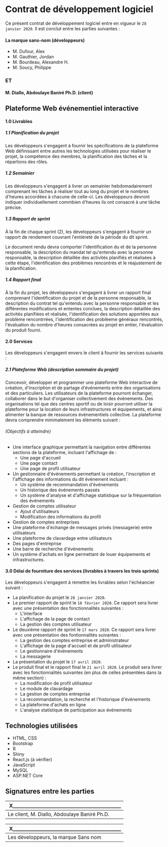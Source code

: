 # Contrat de développement logiciel

Ce présent contrat de développement logiciel entre en vigueur le `28 janvier 2020`.
Il est conclut entre les parties suivantes :

#### La marque sans-nom (développeurs)

- M. Dufour, Alex
- M. Gauthier, Jordan
- M. Bourdeau, Alexandre H.
- M. Soucy, Philippe

### ET

#### M. Diallo, Abdoulaye Baniré Ph.D. (client)

## Plateforme Web événementiel interactive

#### 1.0 Livrables

##### 1.1 Planification du projet

Les développeurs s'engagent à fournir les spécifications de la plateforme Web définissant entre autres les technologies utilisées pour réaliser le projet, la compétence des membres, la planification des tâches et la répartions des rôles.

##### 1.2 Semainier

Les développeurs s'engagent à livrer un semainier hebdomadairement comprenant les tâches à réaliser tout au long du projet et le nombres d'heures accordées à chacune de celle-ci. Les développeurs devront indiquer individuellement commbien d'heures ils ont consacré à une tâche précise.

##### 1.3 Rapport de sprint

À la fin de chaque sprint (2), les développeurs s'engagent à fournir un rapport de rendement couvrant l'entièreté de la période du dit sprint.

Le document rendu devra comporter l'identification du et de la personne responsable, la description du mandat tel qu'entendu avec la personne responsable, la description détaillée des activités planifiés et réalisées à cette étape, l'identification des problèmes rencontrés et le réajustement de la planification.

##### 1.4 Rapport final

À la fin du projet, les développeurs s'engagent à livrer un rapport final comprenant l'identification du projet et de la personne responsable, la description du contrat tel qu'entendu avec la personne responsable et les différentes modifications et ententes conclues, la description détaillée des activités planifiées et réalisée, l'identification des solutions apportées aux problème rencontrrées, l'identification des problèeme généraux rencontrés, l'évaluation du nombre d'heures consacrées au projet en entier, l'évaluation du produit fourni.

#### 2.0 Services

Les développeurs s'engagent envers le client à fournir les services suivants :

##### 2.1 Plateforme Web (description sommaire du projet)

Concevoir, développer et programmer une plateforme Web interactive de création, d'inscription et de partage d'événements entre des organisations et des particuliers. Les utilisateurs de la plateforme pourront échanger, collaborer dans le but d'organiser collectivement des événements. Des organisations tel que des centres sportif ou de loisir pourront utiliser la plateforme pour la location de leurs infrastructures et équipements, et ainsi alimenter la banque de ressources événementiels collective. La plateforme devra comprendre minimalement les éléments suivant :

###### (Objectifs à atteindre)

- Une interface graphique permettant la navigation entre différentes sections de la plateforme, incluant l'affichage de :
  - Une page d'accueil
  - Une page contact
  - Une page de profil utilisateur
- Un gestionnaire d'événements permettant la création, l'inscription et l'affichage des informations du dit événement incluant :
  - Un système de recommandation d'événements
  - Un historique des événements passés
  - Un système d'analyse et d'affichage statistique sur la fréquentation des événements
- Gestion de comptes utilisateur
  - Ajout d'utilisateurs
  - Modification des informations du profil
- Gestion de comptes entreprises
- Une plateforme d'échange de messages privés (messagerie) entre utilisateurs
- Une plateforme de clavardage entre utilisateurs
- Des pages d'entreprise
- Une barre de recherche d'événements
- Un système d'achats en ligne permettant de louer équipements et infrastructures.

#### 3.0 Délai de fourniture des services (livrables à travers les trois sprints)

Les développeurs s'engagent à remettre les livrables selon l'échéancier suivant :

- La planification du projet le `28 janvier 2020`.
- Le premier rapport de sprint le `18 février 2020`. Ce rapport sera livrer avec une présentation des fonctionnalités suivantes :
  - L'interface
  - L'affichage de la page de contact
  - La gestion des comptes utilisateur
- Le deuxième rapport de sprint le `17 mars 2020`. Ce rapport sera livrer avec une présentation des fontionnalités suivantes :
  - La gestion des comptes entreprise et administrateur
  - L'affichage de la page d'accueil et de profil utilisateur
  - Le gestionnaire d'événements
  - La messagerie
- La présentation du projet le `17 avril 2020`.
- Le produit final et le rapport final le `21 avril 2020`. Le produit sera livrer avec les fonctionnalités suivantes (en plus de celles présentées dans la même section) :
  - La modification de profil utilisateur
  - Le module de clavardage
  - La gestion de comptes entreprise
  - La recommandation, la recherche et l'historique d'événements
  - La plateforme d'achats en ligne
  - L'analyse statistique de participation aux événements

## Technologies utilisées

- HTML, CSS
- Bootstrap
- R
- Shiny
- React.js (à vérifier)
- JavaScript
- MySQL
- ASP.NET Core

## Signatures entre les parties

| X_____________________________________________ |
|------------------------------------------------|
| Le client, M. Diallo, Abdoulaye Baniré Ph.D.   |

| X_____________________________________________ |
|------------------------------------------------|
| Les développeurs, la marque Sans nom           |

